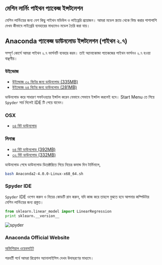 ## মেশিন লার্নিং পাইথন প্যাকেজ ইন্সটলেশন

মেশিন লার্নিংয়ের জন্য বেশ কিছু পাইথন মডিউল ও লাইব্রেরি প্রয়োজন। আমরা মডেল স্ক্র্যাচ থেকে বিল্ড করার পাশাপাশি দেখব কীভাবে লাইব্রেরি ব্যবহারের মাধ্যমেও মডেল তৈরি করা যায়।

## Anaconda প্যাকেজ ডাউনলোড ইন্সটলেশন (পাইথন ২.৭)

সম্পূর্ণ কোর্সে আমরা পাইথন ২.৭ ভার্সনটি ব্যবহার করব। তাই অ্যানাকোন্ডা প্যাকেজের   পাইথন ভার্সনও ২.৭ হওয়া বাঞ্ছনীয়। 

### উইন্ডোজ

* [উইন্ডোজ ৩২ বিটের জন্য ডাউনলোড (335MB)](http://repo.continuum.io/archive/Anaconda2-4.0.0-Windows-x86_64.exe)
* [উইন্ডোজ ৬৪ বিটের জন্য ডাউনলোড (281MB)](http://repo.continuum.io/archive/Anaconda2-4.0.0-Windows-x86.exe)

ডাউনলোড করে সাধারণ সফটওয়্যার ইন্সটল করেন যেভাবে সেভাবে ইন্সটল করলেই হবে। Start Menu তে গিয়ে `Spyder` সার্চ দিলেই IDE টি পেয়ে যাবেন। 

### OSX

* [৬৪ বিট ডাউনলোড](http://repo.continuum.io/archive/Anaconda2-4.0.0-MacOSX-x86_64.pkg)

### লিনাক্স

* [৬৪ বিট ডাউনলোড (392MB)](http://repo.continuum.io/archive/Anaconda2-4.0.0-Linux-x86_64.sh)
* [৩২ বিট ডাউনলোড (332MB)](http://repo.continuum.io/archive/Anaconda2-4.0.0-Linux-x86.sh)

ডাউনলোড শেষে ডাউনলোড ডিরেক্টরিতে গিয়ে নিচের কমান্ড দিন টার্মিনালে,

```bash
bash Anaconda2-4.0.0-Linux-x68_64.sh
```

### Spyder IDE

`Spyder` IDE ওপেন করুন ও নিচের কোডটি রান করুন, যদি কাজ করে তাহলে বুঝতে হবে আপনার কম্পিউটার মেশিন লার্নিংয়ের জন্য প্রস্তুত।

```python
from sklearn.linear_model import LinearRegression
print sklearn.__version__
```

![spyder](http://i.imgur.com/60fqy4Y.gif)

### Anaconda Official Website

[অফিশিয়াল ওয়েবসাইট](https://www.continuum.io/downloads)

পরবর্তী পর্বে আমরা রিগ্রেশন অ্যানালাইসিস দেখব উদাহরণের মাধ্যমে।

